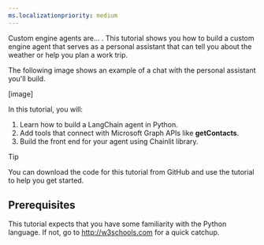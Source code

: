 ```yaml
---
ms.localizationpriority: medium
---
```


Custom engine agents are... . This tutorial shows you how to build a custom engine agent that serves as a personal assistant that can tell you about the weather or help you plan a work trip. 

The following image shows an example of a chat with the personal assistant you'll build.

[image]

In this tutorial, you will:
1. Learn how to build a LangChain agent in Python.
2. Add tools that connect with Microsoft Graph APIs like **getContacts**.
3. Build the front end for your agent using Chainlit library.


> [!TIP]
> You can download the code for this tutorial from GitHub and use the tutorial to help you get started.

## Prerequisites

This tutorial expects that you have some familiarity with the Python language. If not, go to http://w3schools.com for a quick catchup. 
